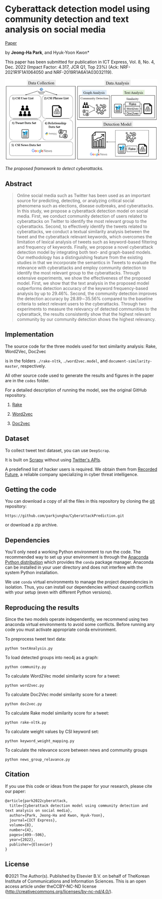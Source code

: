 # Cyberattack detection model using community detection and text analysis on social media

[Paper](https://www.sciencedirect.com/science/article/pii/S2405959521001685)

by
**Jeong-Ha Park**, 
and Hyuk-Yoon Kwon*



This paper has been submitted for publication in ICT Express, Vol. 8, No. 4, Dec. 2022 (Impact Factor: 4.317, JCR Q1, Top 23%)
 (Ack: NRF-2021R1F1A1064050 and NRF-2019R1A6A1A03032119).

![](fig.png)

*The proposed framework to detect cyberattacks.*


## Abstract

> Online social media such as Twitter has been used as an important source for predicting, detecting, or analyzing critical social phenomena
such as elections, disease outbreaks, and cyberattacks. In this study, we propose a cyberattack detection model on social media. First, we
conduct community detection of users related to cyberattacks on Twitter to identify the most relevant group to the cyberattacks. Second, to
effectively identify the tweets related to cyberattacks, we conduct a textual similarity analysis between the tweet and the cyberattack relevant
keywords, which overcomes the limitation of lexical analysis of tweets such as keyword-based filtering and frequency of keywords. Finally, we
propose a novel cyberattack detection model by integrating both text- and graph-based models. Our methodology has a distinguishing feature
from the existing studies in that we incorporate the semantics in Tweets to evaluate the relevance with cyberattacks and employ community
detection to identify the most relevant group to the cyberattacks. Through extensive experiments, we show the effectiveness of the proposed
model. First, we show that the text analysis in the proposed model outperforms detection accuracy of the keyword frequency-based analysis
by up to 29.46%. Second, the community detection improves the detection accuracy by 28.89∼35.56% compared to the baseline criteria to
select relevant users to the cyberattacks. Through two experiments to measure the relevancy of detected communities to the cyberattack, the
results consistently show that the highest relevant community by our community detection shows the highest relevancy.


## Implementation

The source code for the three models used for text similarity analysis: Rake, Word2Vec, Doc2vec

is in the folders `./rake-nltk`, `./word2vec.model`, and `document-similarity-master`, respectively.

All other source code used to generate the results and figures in the paper are in the `codes` folder. 


For a detailed description of running the model, see the original GitHub repository.

1. [Rake](https://github.com/csurfer/rake-nltk)

2. [Word2vec](https://code.google.com/archive/p/word2vec/)

3. [Doc2vec](https://github.com/jhlau/doc2vec/blob/master/)

## Dataset

To collect tweet text dataset, you can use `DeepScrap`. 

It is built on [Scrapy](http://scrapy.org/) without using [Twitter's APIs](https://dev.twitter.com/rest/public).

A predefined list of hacker users is required. We obtain them from [Recorded Future](https://recordedfuture.com/), a reliable company specializing in cyber threat intelligence.

## Getting the code

You can download a copy of all the files in this repository by cloning the
[git](https://git-scm.com/) repository:

    https://github.com/parkjungha/CyberattackPrediction.git

or download a zip archive.



## Dependencies

You'll only need a working Python environment to run the code.
The recommended way to set up your environment is through the
[Anaconda Python distribution](https://www.anaconda.com/download/) which
provides the `conda` package manager.
Anaconda can be installed in your user directory and does not interfere with
the system Python installation.

We use `conda` virtual environments to manage the project dependencies in
isolation.
Thus, you can install our dependencies without causing conflicts with your
setup (even with different Python versions).



## Reproducing the results

Since the two models operate independently, we recommend using two anaconda virtual environments to avoid some conflicts.
Before running any code you must activate appropriate conda environment.

To preprocess tweet text data:

    python textAnalysis.py

To load detected groups into neo4j as a graph:

    python community.py

To calculate Word2Vec model similarity score for a tweet:

    python word2vec.py
    
To calculate Doc2Vec model similarity score for a tweet:

    python doc2vec.py
    
To calculate Rake model similarity score for a tweet:

    python rake-nltk.py

To calculate weight values by CSI keyword set:

    python keyword_weight_mapping.py
    
To calculate the relevance score between news and community groups

    python news_group_relavance.py


## Citation
If you use this code or ideas from the paper for your research, please cite our paper:
```
@article{park2022cyberattack,
  title={Cyberattack detection model using community detection and text analysis on social media},
  author={Park, Jeong-Ha and Kwon, Hyuk-Yoon},
  journal={ICT Express},
  volume={8},
  number={4},
  pages={499--506},
  year={2022},
  publisher={Elsevier}
}
```

## License

©2021 The Author(s). Published by Elsevier B.V. on behalf of TheKorean Institute of Communications and Information Sciences. This is an open
access article under theCCBY-NC-ND license (http://creativecommons.org/licenses/by-nc-nd/4.0/).
